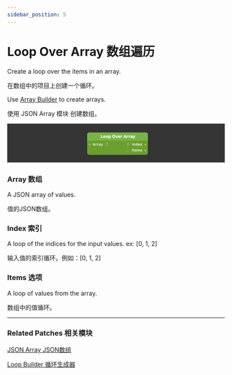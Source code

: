 ```yaml
---
sidebar_position: 5
---
```


# Loop Over Array 数组遍历

Create a loop over the items in an array.

在数组中的项目上创建一个循环。

Use [Array Builder](./../Data/JSON%20Array.md) to create arrays.

使用 JSON Array 模块 创建数组。

![Image](./../../../static/img/docs/Loops/loop-over-array.png)

### Array 数组

A JSON array of values.

值的JSON数组。

### Index 索引

A loop of the indices for the input values. ex: [0, 1, 2]

输入值的索引循环。例如：[0, 1, 2]

### Items 选项

A loop of values from the array.

数组中的值循环。

------

### Related Patches 相关模块

[JSON Array JSON数组](./../Data/JSON%20Array.md)

[Loop Builder 循环生成器](./Loop%20Builder.md)
